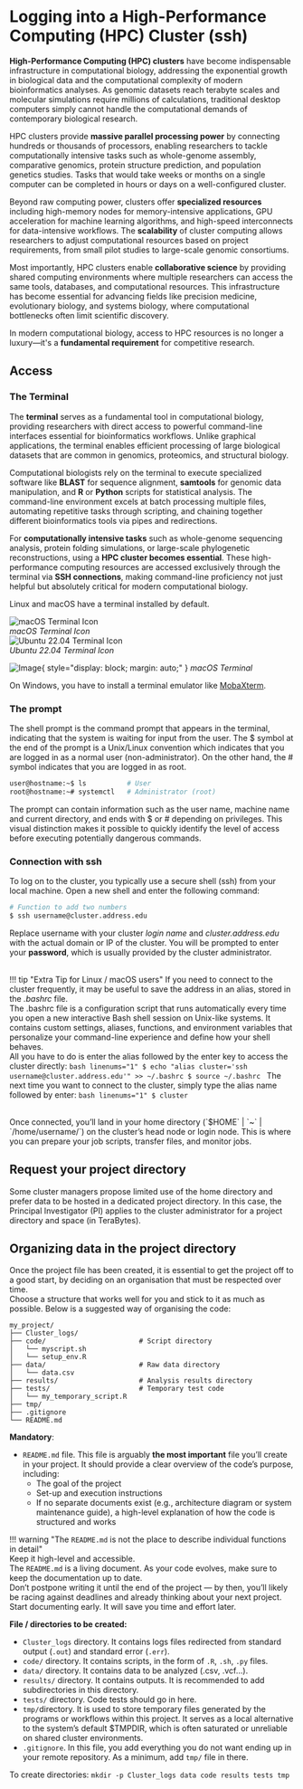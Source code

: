 # Logging into a High-Performance Computing (HPC) Cluster (ssh)

**High-Performance Computing (HPC) clusters** have become indispensable infrastructure in computational biology, addressing the exponential growth in biological data and the computational complexity of modern bioinformatics analyses. As genomic datasets reach terabyte scales and molecular simulations require millions of calculations, traditional desktop computers simply cannot handle the computational demands of contemporary biological research.

HPC clusters provide **massive parallel processing power** by connecting hundreds or thousands of processors, enabling researchers to tackle computationally intensive tasks such as whole-genome assembly, comparative genomics, protein structure prediction, and population genetics studies. Tasks that would take weeks or months on a single computer can be completed in hours or days on a well-configured cluster.

Beyond raw computing power, clusters offer **specialized resources** including high-memory nodes for memory-intensive applications, GPU acceleration for machine learning algorithms, and high-speed interconnects for data-intensive workflows. The **scalability** of cluster computing allows researchers to adjust computational resources based on project requirements, from small pilot studies to large-scale genomic consortiums.

Most importantly, HPC clusters enable **collaborative science** by providing shared computing environments where multiple researchers can access the same tools, databases, and computational resources. This infrastructure has become essential for advancing fields like precision medicine, evolutionary biology, and systems biology, where computational bottlenecks often limit scientific discovery.

In modern computational biology, access to HPC resources is no longer a luxury—it's a **fundamental requirement** for competitive research.

## Access

### The Terminal
The **terminal** serves as a fundamental tool in computational biology, providing researchers with direct access to powerful command-line interfaces essential for bioinformatics workflows. Unlike graphical applications, the terminal enables efficient processing of large biological datasets that are common in genomics, proteomics, and structural biology.

Computational biologists rely on the terminal to execute specialized software like **BLAST** for sequence alignment, **samtools** for genomic data manipulation, and **R** or **Python** scripts for statistical analysis. The command-line environment excels at batch processing multiple files, automating repetitive tasks through scripting, and chaining together different bioinformatics tools via pipes and redirections.

For **computationally intensive tasks** such as whole-genome sequencing analysis, protein folding simulations, or large-scale phylogenetic reconstructions, using a **HPC cluster becomes essential**. These high-performance computing resources are accessed exclusively through the terminal via **SSH connections**, making command-line proficiency not just helpful but absolutely critical for modern computational biology.

Linux and macOS have a terminal installed by default.
<div class="image-row">
  <div class="image-item">
    <img src="assets/TerminaliconMac.png" alt="macOS Terminal Icon">
    <br><em>macOS Terminal Icon</em>
  </div>
  <div class="image-item">
    <img src="assets/TerminaliconLinux.png" alt="Ubuntu 22.04 Terminal Icon">
    <br><em>Ubuntu 22.04 Terminal Icon</em>
  </div>
</div>

![Image](assets/Terminal.png){ style="display: block; margin: auto;" }
*macOS Terminal*

On Windows, you have to install a terminal emulator like [MobaXterm](https://mobaxterm.mobatek.net). 
  

### The prompt
The shell prompt is the command prompt that appears in the terminal, indicating that the system is waiting for input from the user.
The $ symbol at the end of the prompt is a Unix/Linux convention which indicates that you are logged in as a normal user (non-administrator). On the other hand, the # symbol indicates that you are logged in as root.
```bash linenums="1"
user@hostname:~$ ls          # User
root@hostname:~# systemctl   # Administrator (root)
```
The prompt can contain information such as the user name, machine name and current directory, and ends with $ or # depending on privileges. This visual distinction makes it possible to quickly identify the level of access before executing potentially dangerous commands.

### Connection with ssh

To log on to the cluster, you typically use a secure shell (ssh) from your local machine. Open a new shell and enter the following command:

```bash title="Connexion" linenums="1" hl_lines="2"
# Function to add two numbers
$ ssh username@cluster.address.edu
```
  
Replace username with your cluster *login name* and *cluster.address.edu* with the actual domain or IP of the cluster. You will be prompted to enter your **password**, which is usually provided by the cluster administrator.
</br>
</br>

!!! tip "Extra Tip for Linux / macOS users"
    If you need to connect to the cluster frequently, it may be useful to save the address in an alias, stored in the *.bashrc* file.  
    The .bashrc file is a configuration script that runs automatically every time you open a new interactive Bash shell session on Unix-like systems. It contains custom settings, aliases, functions, and environment variables that personalize your command-line experience and define how your shell behaves.  
    All you have to do is enter the alias followed by the enter key to access the cluster directly:
    ```bash linenums="1"
    $ echo "alias cluster='ssh username@cluster.address.edu'" >> ~/.bashrc
    $ source ~/.bashrc
    ```
    The next time you want to connect to the cluster, simply type the alias name followed by enter:
    ```bash linenums="1"
    $ cluster
    ```

</br>
Once connected, you’ll land in your home directory (`$HOME` | `~` | `/home/username/`) on the cluster’s head node or login node. This is where you can prepare your job scripts, transfer files, and monitor jobs. 


## Request your project directory 

Some cluster managers propose limited use of the home directory and prefer data to be hosted in a dedicated project directory. In this case, the Principal Investigator (PI) applies to the cluster administrator for a project directory and space (in TeraBytes).

## Organizing data in the project directory
Once the project file has been created, it is essential to get the project off to a good start, by deciding on an organisation that must be respected over time.    
Choose a structure that works well for you and stick to it as much as possible. Below is a suggested way of organising the code:

```
my_project/
├── Cluster_logs/          		
├── code/          		        # Script directory
│   └── myscript.sh
│   └── setup_env.R             
├── data/          		        # Raw data directory
│   └── data.csv
├── results/     		        # Analysis results directory
├── tests/          		    # Temporary test code
│   └── my_temporary_script.R
├── tmp/                        
├── .gitignore 
└── README.md
```

**Mandatory**:  
- `README.md` file. This file is arguably **the most important** file you’ll create in your project. It should provide a clear overview of the code’s purpose, including:
    - The goal of the project
    - Set-up and execution instructions
    - If no separate documents exist (e.g., architecture diagram or system maintenance guide), a high-level explanation of how the code is structured and works

!!! warning "The `README.md` is not the place to describe individual functions in detail"  
     Keep it high-level and accessible.  
     The `README.md` is a living document. As your code evolves, make sure to keep the documentation up to date.  
     Don’t postpone writing it until the end of the project — by then, you’ll likely be racing against deadlines and already thinking about your next project.  
     Start documenting early. It will save you time and effort later. 

**File / directories to be created:**  
- `Cluster_logs` directory. It contains logs files redirected from standard output (`.out`) and standard error (`.err`).
- `code/` directory. It contains scripts, in the form of `.R`, `.sh`, `.py` files.  
- `data/` directory. It contains data to be analyzed (.csv, .vcf...).  
- `results/` directory. It contains outputs. It is recommended to add subdirectories in this directory.  
- `tests/` directory. Code tests should go in here.  
- `tmp/`directory. It is used to store temporary files generated by the programs or workflows within this project. It serves as a local alternative to the system’s default $TMPDIR, which is often saturated or unreliable on shared cluster environments.  
- `.gitignore`. In this file, you add everything you do not want ending up in your remote repository. As a minimum, add `tmp/` file in there.  


To create directories: `mkdir -p Cluster_logs data code results tests tmp` 
